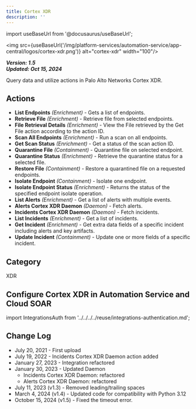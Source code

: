 ```yaml
---
title: Cortex XDR
description: ''
---
```


import useBaseUrl from '@docusaurus/useBaseUrl';

<img src={useBaseUrl('/img/platform-services/automation-service/app-central/logos/cortex-xdr.png')} alt="cortex-xdr" width="100"/>

***Version: 1.5  
Updated: Oct 15, 2024***

Query data and utilize actions in Palo Alto Networks Cortex XDR.

## Actions

* **List Endpoints** *(Enrichment)* - Gets a list of endpoints.
* **Retrieve File** *(Enrichment)* - Retrieve file from selected endpoints.
* **File Retrieval Details** *(Enrichment)* - View the File retrieved by the Get File action according to the action ID.
* **Scan All Endpoints** *(Enrichment)* - Run a scan on all endpoints.
* **Get Scan Status** *(Enrichment)* - Get a status of the scan action ID.
* **Quarantine File** *(Containment)* - Quarantine file on selected endpoint.
* **Quarantine Status** *(Enrichment)* - Retrieve the quarantine status for a selected file.
* **Restore File** *(Containment)* - Restore a quarantined file on a requested endpoints.
* **Isolate Endpoint** *(Containment)* - Isolate one endpoint.
* **Isolate Endpoint Status** *(Enrichment)* - Returns the status of the specified endpoint isolate operation.
* **List Alerts** *(Enrichment)* - Get a list of alerts with multiple events.
* **Alerts Cortex XDR Daemon** *(Daemon)* - Fetch alerts.
* **Incidents Cortex XDR Daemon** *(Daemon)* - Fetch incidents.
* **List Incidents** *(Enrichment)* - Get a list of incidents.
* **Get Incident** *(Enrichment)* - Get extra data fields of a specific incident including alerts and key artifacts.
* **Update Incident** *(Containment)* - Update one or more fields of a specific incident.

## Category

XDR

## Configure Cortex XDR in Automation Service and Cloud SOAR

import IntegrationsAuth from '../../../../reuse/integrations-authentication.md';

<IntegrationsAuth/>

## Change Log

* July 20, 2021 - First upload
* July 19, 2022 - Incidents Cortex XDR Daemon action added
* January 27, 2023 - Integration refactored
* January 30, 2023 - Updated Daemon
    + Incidents Cortex XDR Daemon: refactored
    + Alerts Cortex XDR Daemon: refactored
* July 11, 2023 (v1.3) - Removed leading/trailing spaces
* March 4, 2024 (v1.4) - Updated code for compatibility with Python 3.12
* October 15, 2024 (v1.5) - Fixed the timeout error.
